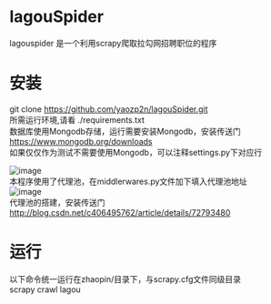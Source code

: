 # lagouSpider
lagouspider 是一个利用scrapy爬取拉勾网招聘职位的程序
# 安装
git clone https://github.com/yaozp2n/lagouSpider.git  
所需运行环境,请看 ./requirements.txt  
数据库使用Mongodb存储，运行需要安装Mongodb，安装传送门  
https://www.mongodb.org/downloads  
如果仅仅作为测试不需要使用Mongodb，可以注释settings.py下对应行

![image](https://user-images.githubusercontent.com/24678542/178177505-3df70704-6bdf-4802-9ad7-93374516b80a.png)  
本程序使用了代理池，在middlerwares.py文件加下填入代理池地址  
![image](https://user-images.githubusercontent.com/24678542/178177813-eb0f4c2c-c9ca-460c-af97-dd75eeae50a4.png)  
代理池的搭建，安装传送门  
http://blog.csdn.net/c406495762/article/details/72793480  

# 运行  
以下命令统一运行在zhaopin/目录下，与scrapy.cfg文件同级目录  
scrapy crawl lagou  
